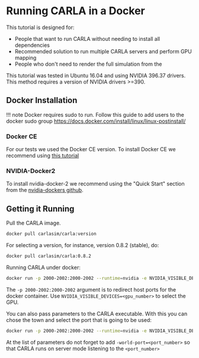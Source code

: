 <h1>Running CARLA in a Docker </h1>

This tutorial is designed for:

  * People that want to run CARLA without needing to install all dependencies
  * Recommended solution to run multiple CARLA servers and perform GPU mapping
  * People who don't need to render the full simulation from the 

This tutorial was tested in Ubuntu 16.04 and using NVIDIA 396.37 drivers.
This method requires a version of NVIDIA drivers >=390.


## Docker Installation

!!! note
    Docker requires sudo to run. Follow this guide to add users to the docker sudo
    group <https://docs.docker.com/install/linux/linux-postinstall/>

### Docker CE

For our tests we used the Docker CE version.
To install Docker CE we recommend using [this tutorial][tutoriallink]

[tutoriallink]: https://docs.docker.com/install/linux/docker-ce/ubuntu/#extra-steps-for-aufs

### NVIDIA-Docker2

To install nvidia-docker-2 we recommend using the "Quick Start"
section from the [nvidia-dockers github](https://github.com/NVIDIA/nvidia-docker).

## Getting it Running

Pull the CARLA image.

```sh
docker pull carlasim/carla:version
```

For selecting a version, for instance, version 0.8.2 (stable), do:

```sh
docker pull carlasim/carla:0.8.2
```

Running CARLA under docker:

```sh
docker run -p 2000-2002:2000-2002 --runtime=nvidia -e NVIDIA_VISIBLE_DEVICES=0 carlasim/carla:0.8.4
```

The `-p 2000-2002:2000-2002` argument is to redirect host ports for the docker container.
Use `NVIDIA_VISIBLE_DEVICES=<gpu_number>` to select the GPU.

You can also pass parameters to the CARLA executable. With this you can chose the town and
select the port that is going to be used:

```sh
docker run -p 2000-2002:2000-2002 --runtime=nvidia -e NVIDIA_VISIBLE_DEVICES=0 carlasim/carla:0.8.4 /bin/bash CarlaUE4.sh  < Your list of parameters >
```

At the list of parameters do not forget to add `-world-port=<port_number>` so that CARLA runs on server mode
listening to the `<port_number>`
